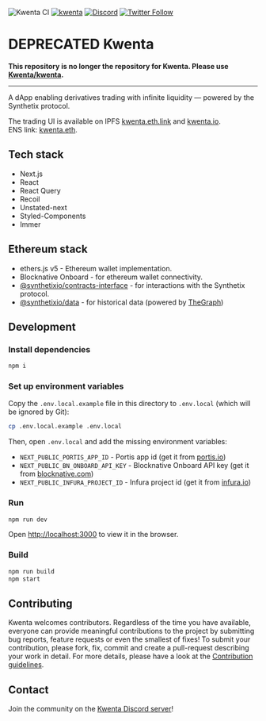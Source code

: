 ![Kwenta CI](https://github.com/Synthetixio/kwenta/workflows/Kwenta%20CI/badge.svg?branch=master) [![kwenta](https://img.shields.io/endpoint?url=https://dashboard.cypress.io/badge/simple/camtjp/master&style=flat)](https://dashboard.cypress.io/projects/camtjp/runs) [![Discord](https://img.shields.io/discord/413890591840272394.svg?color=768AD4&label=discord&logo=https%3A%2F%2Fdiscordapp.com%2Fassets%2F8c9701b98ad4372b58f13fd9f65f966e.svg)](https://discordapp.com/channels/413890591840272394/)
[![Twitter Follow](https://img.shields.io/twitter/follow/kwenta_io.svg?label=kwenta_io&style=social)](https://twitter.com/kwenta_io)

# DEPRECATED Kwenta

**This repository is no longer the repository for Kwenta. Please use [Kwenta/kwenta](https://github.com/Kwenta/kwenta).**

---

A dApp enabling derivatives trading with infinite liquidity — powered by the Synthetix protocol.

The trading UI is available on IPFS [kwenta.eth.link](https://kwenta.eth.link) and [kwenta.io](https://kwenta.io).<br />
ENS link: [kwenta.eth](https://app.ens.domains/name/kwenta.eth).

## Tech stack

- Next.js
- React
- React Query
- Recoil
- Unstated-next
- Styled-Components
- Immer

## Ethereum stack

- ethers.js v5 - Ethereum wallet implementation.
- Blocknative Onboard - for ethereum wallet connectivity.
- [@synthetixio/contracts-interface](https://github.com/Synthetixio/js-monorepo) - for interactions with the Synthetix protocol.
- [@synthetixio/data](https://github.com/Synthetixio/js-monorepo/tree/master/packages/data) - for historical data (powered by [TheGraph](https://thegraph.com/))

## Development

### Install dependencies

```bash
npm i
```

### Set up environment variables

Copy the `.env.local.example` file in this directory to `.env.local` (which will be ignored by Git):

```bash
cp .env.local.example .env.local
```

Then, open `.env.local` and add the missing environment variables:

- `NEXT_PUBLIC_PORTIS_APP_ID` - Portis app id (get it from [portis.io](https://www.portis.io/))
- `NEXT_PUBLIC_BN_ONBOARD_API_KEY` - Blocknative Onboard API key (get it from [blocknative.com](https://blocknative.com/))
- `NEXT_PUBLIC_INFURA_PROJECT_ID` - Infura project id (get it from [infura.io](https://infura.io/))

### Run

```bash
npm run dev
```

Open [http://localhost:3000](http://localhost:3000) to view it in the browser.

### Build

```bash
npm run build
npm start
```

## Contributing

Kwenta welcomes contributors. Regardless of the time you have available, everyone can provide meaningful contributions to the project by submitting bug reports, feature requests or even the smallest of fixes! To submit your contribution, please fork, fix, commit and create a pull-request describing your work in detail. For more details, please have a look at the [Contribution guidelines](CONTRIBUTING.md).

## Contact

Join the community on the [Kwenta Discord server](https://discord.gg/HUPyQ63TFF)!
